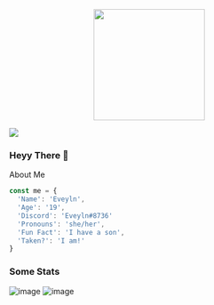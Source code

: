 <div align="center">
  <img height="200" src="https://cdn.discordapp.com/attachments/800404921807667250/823986659468378152/jam.jpg">
</div>

![](https://komarev.com/ghpvc/?username=DevEveyln&color=blue)

### Heyy There 👋



About Me
```js
const me = {
  'Name': 'Eveyln',
  'Age': '19',
  'Discord': 'Eveyln#8736'
  'Pronouns': 'she/her',
  'Fun Fact': 'I have a son',
  'Taken?': 'I am!'
}
```
<!--

#- 🌱 I'm currently learning Java
#- 😄 Pronouns: she/her
#- ⚡ Fun Fact: I have a child
#- 💖 Taken: I am!

-->
### Some Stats

![image](https://github-readme-stats.vercel.app/api?username=DevEveyln)
![image](https://github-readme-stats.vercel.app/api/top-langs/?username=DevEveyln)
